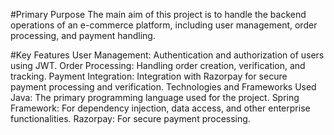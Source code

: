 #Primary Purpose
The main aim of this project is to handle the backend operations of an e-commerce platform, including user management, order processing, and payment handling.

#Key Features
User Management: Authentication and authorization of users using JWT.
Order Processing: Handling order creation, verification, and tracking.
Payment Integration: Integration with Razorpay for secure payment processing and verification.
Technologies and Frameworks Used
Java: The primary programming language used for the project.
Spring Framework: For dependency injection, data access, and other enterprise functionalities.
Razorpay: For secure payment processing.
